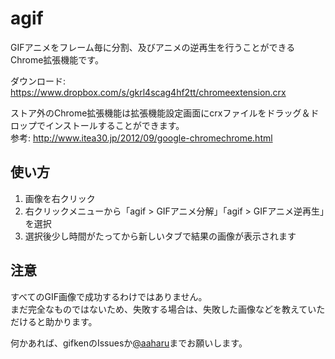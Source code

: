 agif
======

GIFアニメをフレーム毎に分割、及びアニメの逆再生を行うことができるChrome拡張機能です。

ダウンロード: https://www.dropbox.com/s/gkrl4scag4hf2tt/chromeextension.crx

ストア外のChrome拡張機能は拡張機能設定画面にcrxファイルをドラッグ＆ドロップでインストールすることができます。  
参考: http://www.itea30.jp/2012/09/google-chromechrome.html

使い方
------

1. 画像を右クリック
2. 右クリックメニューから「agif > GIFアニメ分解」「agif > GIFアニメ逆再生」を選択
3. 選択後少し時間がたってから新しいタブで結果の画像が表示されます

注意
------

すべてのGIF画像で成功するわけではありません。  
まだ完全なものではないため、失敗する場合は、失敗した画像などを教えていただけると助かります。

何かあれば、gifkenのIssuesか[@aaharu](https://twitter.com/aaharu)までお願いします。
